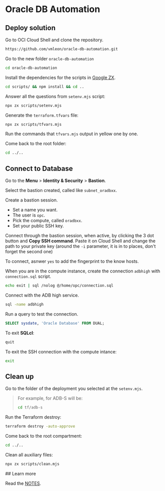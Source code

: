 # Oracle DB Automation

## Deploy solution

Go to OCI Cloud Shell and clone the repository.

```bash
https://github.com/vmleon/oracle-db-automation.git
```

Go to the new folder `oracle-db-automation`

```bash
cd oracle-db-automation
```

Install the dependencies for the scripts in [Google ZX](https://google.github.io/zx/).

```bash
cd scripts/ && npm install && cd ..
```

Answer all the questions from `setenv.mjs` script:

```bash
npx zx scripts/setenv.mjs
```

Generate the `terraform.tfvars` file:

```bash
npx zx scripts/tfvars.mjs
```

Run the commands that `tfvars.mjs` output in yellow one by one.

Come back to the root folder:

```bash
cd ../..
```

## Connect to Database

Go to the **Menu** > **Identity & Security** > **Bastion**.

Select the bastion created, called like `subnet_oradbxx`.

Create a bastion session.

- Set a name you want.
- The user is `opc`.
- Pick the compute, called `oradbxx`.
- Set your public SSH key.

Connect through the bastion session, when active, by clicking the 3 dot button and **Copy SSH command**. Paste it on Cloud Shell and change the path to your private key (around the `-i` parameter, it is in to places, don't forget the second one)

To connect, asnwer `yes` to add the fingerprint to the know hosts.

When you are in the compute instance, create the connection `adbhigh` with `connection.sql` script.

```bash
echo exit | sql /nolog @/home/opc/connection.sql
```

Connect with the ADB high service.

```bash
sql -name adbhigh
```

Run a query to test the connection.

```sql
SELECT sysdate, 'Oracle Database' FROM DUAL;
```

To exit **SQLcl**:

```sql
quit
```

To exit the SSH connection with the compute intance:

```bash
exit
```

## Clean up

Go to the folder of the deployment you selected at the `setenv.mjs`.

> For example, for ADB-S will be:
>
> ```bash
> cd tf/adb-s
> ```

Run the Terraform destroy:

```bash
terraform destroy -auto-approve
```

Come back to the root compartment:

```bash
cd ../..
```

Clean all auxiliary files:

```bash
npx zx scripts/clean.mjs
```

## Learn more

Read the [NOTES](NOTES.md).
